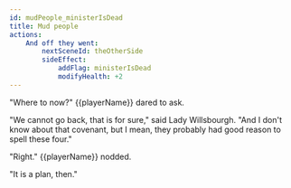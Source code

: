 ```yaml
---
id: mudPeople_ministerIsDead
title: Mud people
actions:
    And off they went:
        nextSceneId: theOtherSide
        sideEffect:
            addFlag: ministerIsDead
            modifyHealth: +2
---
```


"Where to now?" {{playerName}} dared to ask.

"We cannot go back, that is for sure," said Lady Willsbourgh. "And I don't know about that covenant, but I mean, they probably had good reason to spell these four."

"Right." {{playerName}} nodded.

"It is a plan, then."

